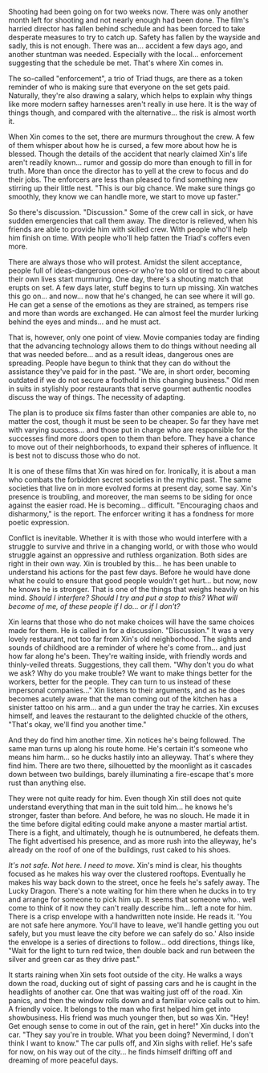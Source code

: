 Shooting had been going on for two weeks now. There was only another month left for shooting and not nearly enough had been done. The film's harried director has fallen behind schedule and has been forced to take desperate measures to try to catch up. Safety has fallen by the wayside and sadly, this is not enough. There was an... accident a few days ago, and another stuntman was needed. Especially with the local... enforcement suggesting that the schedule be met. That's where Xin comes in.

The so-called "enforcement", a trio of Triad thugs, are there as a token reminder of who is making sure that everyone on the set gets paid. Naturally, they're also drawing a salary, which helps to explain why things like more modern saftey harnesses aren't really in use here. It is the way of things though, and compared with the alternative... the risk is almost worth it.

When Xin comes to the set, there are murmurs throughout the crew. A few of them whisper about how he is cursed, a few more about how he is blessed. Though the details of the accident that nearly claimed Xin's life aren't readily known... rumor and gossip do more than enough to fill in for truth. More than once the director has to yell at the crew to focus and do their jobs. The enforcers are less than pleased to find something new stirring up their little nest. "This is our big chance. We make sure things go smoothly, they know we can handle more, we start to move up faster."

So there's discussion. "Discussion." Some of the crew call in sick, or have sudden emergencies that call them away. The director is relieved, when his friends are able to provide him with skilled crew. With people who'll help him finish on time. With people who'll help fatten the Triad's coffers even more.

There are always those who will protest. Amidst the silent acceptance, people full of ideas-dangerous ones-or who're too old or tired to care about their own lives start murmuring. One day, there's a shouting match that erupts on set. A few days later, stuff begins to turn up missing. Xin watches this go on... and now... now that he's changed, he can see where it will go. He can get a sense of the emotions as they are strained, as tempers rise and more than words are exchanged. He can almost feel the murder lurking behind the eyes and minds... and he must act.

That is, however, only one point of view. Movie companies today are finding that the advancing technology allows them to do things without needing all that was needed before... and as a result ideas, dangerous ones are spreading. People have begun to think that they can do without the assistance they've paid for in the past. "We are, in short order, becoming outdated if we do not secure a foothold in this changing business." Old men in suits in stylishly poor restaurants that serve gourmet authentic noodles discuss the way of things. The necessity of adapting.

The plan is to produce six films faster than other companies are able to, no matter the cost, though it must be seen to be cheaper. So far they have met with varying success... and those put in charge who are responsible for the successes find more doors open to them than before. They have a chance to move out of their neighborhoods, to expand their spheres of influence. It is best not to discuss those who do not.

It is one of these films that Xin was hired on for. Ironically, it is about a man who combats the forbidden secret societies in the mythic past. The same societies that live on in more evolved forms at present day, some say. Xin's presence is troubling, and moreover, the man seems to be siding for once against the easier road. He is becoming... difficult. "Encouraging chaos and disharmony," is the report. The enforcer writing it has a fondness for more poetic expression.

Conflict is inevitable. Whether it is with those who would interfere with a struggle to survive and thrive in a changing world, or with those who would struggle against an oppressive and ruthless organization. Both sides are right in their own way. Xin is troubled by this... he has been unable to understand his actions for the past few days. Before he would have done what he could to ensure that good people wouldn't get hurt... but now, now he knows he is stronger. That is one of the things that weighs heavily on his mind. _Should I interfere? Should I try and put a stop to this? What will become of me, of these people if I do... or if I don't?_

Xin learns that those who do not make choices will have the same choices made for them. He is called in for a discussion. "Discussion." It was a very lovely restaurant, not too far from Xin's old neighborhood. The sights and sounds of childhood are a reminder of where he's come from... and just how far along he's been. They're waiting inside, with friendly words and thinly-veiled threats. Suggestions, they call them. "Why don't you do what we ask? Why do you make trouble? We want to make things better for the workers, better for the people. They can turn to us instead of these impersonal companies..." Xin listens to their arguments, and as he does becomes acutely aware that the man coming out of the kitchen has a sinister tattoo on his arm... and a gun under the tray he carries. Xin excuses himself, and leaves the restaurant to the delighted chuckle of the others, "That's okay, we'll find you another time."

And they do find him another time. Xin notices he's being followed. The same man turns up along his route home. He's certain it's someone who means him harm... so he ducks hastily into an alleyway. That's where they find him. There are two there, silhouetted by the moonlight as it cascades down between two buildings, barely illuminating a fire-escape that's more rust than anything else.

They were not quite ready for him. Even though Xin still does not quite understand everything that man in the suit told him... he knows he's stronger, faster than before. And before, he was no slouch. He made it in the time before digital editing could make anyone a master martial artist. There is a fight, and ultimately, though he is outnumbered, he defeats them. The fight advertised his presence, and as more rush into the alleyway, he's already on the roof of one of the buildings, rust caked to his shoes.

_It's not safe. Not here. I need to move._ Xin's mind is clear, his thoughts focused as he makes his way over the clustered rooftops. Eventually he makes his way back down to the street, once he feels he's safely away. The Lucky Dragon. There's a note waiting for him there when he ducks in to try and arrange for someone to pick him up. It seems that someone who.. well come to think of it now they can't really describe him... left a note for him. There is a crisp envelope with a handwritten note inside. He reads it. 'You are not safe here anymore. You'll have to leave, we'll handle getting you out safely, but you must leave the city before we can safely do so.' Also inside the envelope is a series of directions to follow... odd directions, things like, "Wait for the light to turn red twice, then double back and run between the silver and green car as they drive past."

It starts raining when Xin sets foot outside of the city. He walks a ways down the road, ducking out of sight of passing cars and he is caught in the headlights of another car. One that was waiting just off of the road. Xin panics, and then the window rolls down and a familiar voice calls out to him. A friendly voice. It belongs to the man who first helped him get into showbusiness. His friend was much younger then, but so was Xin. "Hey! Get enough sense to come in out of the rain, get in here!" Xin ducks into the car. "They say you're in trouble. What you been doing? Nevermind, I don't think I want to know." The car pulls off, and Xin sighs with relief. He's safe for now, on his way out of the city... he finds himself drifting off and dreaming of more peaceful days.
